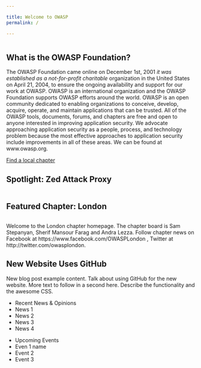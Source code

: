 ```yaml
---

title: Welcome to OWASP
permalink: /

---
```


<!-- Rebuild Site Tag 14 -->
<section class="homepage-promo">
  <img src="https://via.placeholder.com/400x400" alt="">
</section>

<section class="homepage-welcome">
  <h1>What is the OWASP Foundation?</h1>
  <p>The OWASP Foundation came online on December 1st, 2001 <em>it was established as a not-for-profit charitable</em>
     organization in the United States on April 21, 2004, to ensure the ongoing availability and support for our work at OWASP. OWASP is an international organization and the OWASP Foundation supports OWASP efforts around the world. OWASP is an open community dedicated to enabling organizations to conceive, develop, acquire, operate, and maintain applications that can be trusted. All of the OWASP tools, documents, forums, and chapters are free and open to anyone interested in improving application security. We advocate approaching application security as a people, process, and technology problem because the most effective approaches to application security include improvements in all of these areas. We can be found at www.owasp.org. </p>
  <a href="" class="callout-link">Find a local chapter</a>
</section>

<section class="homepage-project">
  <h2>Spotlight: Zed Attack Proxy</h2>
  <img src="https://via.placeholder.com/400x200" alt="">
  <p></p>
</section>

<section class="homepage-chapter">
  <h2>Featured Chapter: London</h2>
  <img src="https://via.placeholder.com/400x200" alt="">
  <p>Welcome to the London chapter homepage. The chapter board is Sam Stepanyan, Sherif Mansour Farag and Andra Lezza. Follow chapter news on Facebook at https://www.facebook.com/OWASPLondon , Twitter at http://twitter.com/owasplondon.</p>
</section>

<section class="homepage-blog">
  <h2>New Website Uses GitHub</h2>
  <p>New blog post example content. Talk about using GitHub for the new website. More text to follow in a second here. Describe the functionality and the awesome CSS.</p>
</section>

<section class="homepage-news">
  <ul>
    <li>Recent News & Opinions</li>
    <li>News 1</li>
    <li>News 2</li>
    <li>News 3</li>
    <li>News 4</li>
  </ul>
  <ul>
    <li>Upcoming Events</li>
    <li>Even 1 name</li>
    <li>Event 2</li>
    <li>Event 3</li>
  </ul>
</section>
